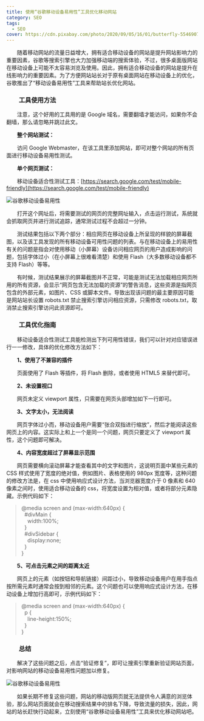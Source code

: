 ```yaml
---
title: 使用“谷歌移动设备易用性”工具优化移动网站
category: SEO
tags:
  - SEO
cover: https://cdn.pixabay.com/photo/2020/09/05/16/01/butterfly-5546907_960_720.jpg
---
```



　　随着移动网站的流量日益增大，拥有适合移动设备的网站是提升网站影响力的重要因素，谷歌等搜索引擎也大力加强移动端的搜索体验，不过，很多桌面版网站在移动设备上可能不太容易浏览及使用。因此，拥有适合移动设备的网站是提升在线影响力的重要因素。为了方便网站站长对于原有桌面网站在移动设备上的优化，谷歌推出了“移动设备易用性”工具来帮助站长优化网站。

### 　　工具使用方法

　　注意，这个好用的工具用的是 Google 域名，需要翻墙才能访问，如果你不会翻墙，那么请忽略并跳过此文。

　　**整个网站测试：**

　　访问 Google Webmaster，在该工具里添加网站，即可对整个网站的所有页面进行移动设备易用性测试。

　　**单个网页测试：**

　　移动设备适合性测试工具：[https://search.google.com/test/mobile-friendly](https://search.google.com/test/mobile-friendly)

![谷歌移动设备易用性](https://www.williamlong.info/upload/5509_1.jpg)

　　打开这个网址后，将需要测试的网页的完整网址输入，点击运行测试，系统就会抓取网页并进行测试追踪，通常测试过程不会超过一分钟。

　　测试结果包括以下两个部分：相应网页在移动设备上所呈现的样貌的屏幕截图，以及该工具发现的所有移动设备可用性问题的列表。与在移动设备上的易用性有关的问题是指会对使用移动（小屏幕）设备访问相应网页的用户造成影响的问题，包括字体过小（在小屏幕上很难看清楚）和使用 Flash（大多数移动设备都不支持 Flash）等等。

　　有时候，测试结果展示的屏幕截图并不正常，可能是测试无法加载相应网页所用的所有资源，会显示“网页包含无法加载的资源”的警告消息，这些资源是指网页包含的外部元素，如图片、CSS 或脚本文件。导致出现该问题的最主要原因可能是网站站长设置 robots.txt 禁止搜索引擎访问相应资源，只需修改 robots.txt，取消禁止搜索引擎访问此资源即可。

### 　　工具优化指南

　　移动设备适合性测试工具能检测出下列可用性错误，我们可以针对对应错误进行一一修改，具体的优化修改方法如下：

　　**1、使用了不兼容的插件**

　　页面使用了 Flash 等插件，将 Flash 删除，或者使用 HTML5 来替代即可。

　　**2、未设置视口**

　　网页未定义 viewport 属性，只需要在网页头部增加如下一行即可。

> <meta name="viewport" content="width=device-width, initial-scale=1" />

　　**3、文字太小，无法阅读**

　　网页字体过小而，移动设备用户需要“张合双指进行缩放”，然后才能阅读这些网页上的内容。这实际上和上一个是同一个问题，网页只要定义了 viewport 属性，这个问题即可解决。

　　**4、内容宽度超过了屏幕显示范围**

　　网页需要横向滚动屏幕才能查看其中的文字和图片，这说明页面中某些元素的 CSS 样式使用了宽度的绝对值，例如图片、表格使用的 980px 宽度等，这种问题的修改方法是，在 css 中使用响应式设计方法，当浏览器宽度介于 0 像素和 640 像素之间时，使用适合移动设备的 css，将宽度设置为相对值，或者将部分元素隐藏。示例代码如下：

> @media screen and (max-width:640px) {  
>   #divMain {  
>     width:100%;  
>   }  
>   #divSidebar {  
>     display:none;  
>   }  
> }

　　**5、可点击元素之间的距离太近**

　　网页上的元素（如按钮和导航链接）间距过小，导致移动设备用户在用手指点按所需元素时通常会按到相邻的元素。这个问题也可以使用响应式设计方法，在移动设备上增加行高即可，示例代码如下：

> @media screen and (max-width:640px) {  
>   p {  
>     line-height:150%;  
>   }  
> }

### 　　总结

　　解决了这些问题之后，点击“验证修复”，即可让搜索引擎重新验证网站页面，对影响网站的移动设备易用性问题加以修复。

![谷歌移动设备易用性](https://www.williamlong.info/upload/5509_2.jpg)

　　如果长期不修复这些问题，网站的移动版网页就无法提供令人满意的浏览体验，那么网站页面就会在移动搜索结果中的排名下降，导致流量的损失，因此，网站的站长赶快行动起来，立刻使用“谷歌移动设备易用性”工具来优化移动网站吧。
